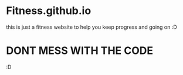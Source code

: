 # Fitness.github.io
this is just a fitness website to help you keep progress and going on :D
# DONT MESS WITH THE CODE
:D